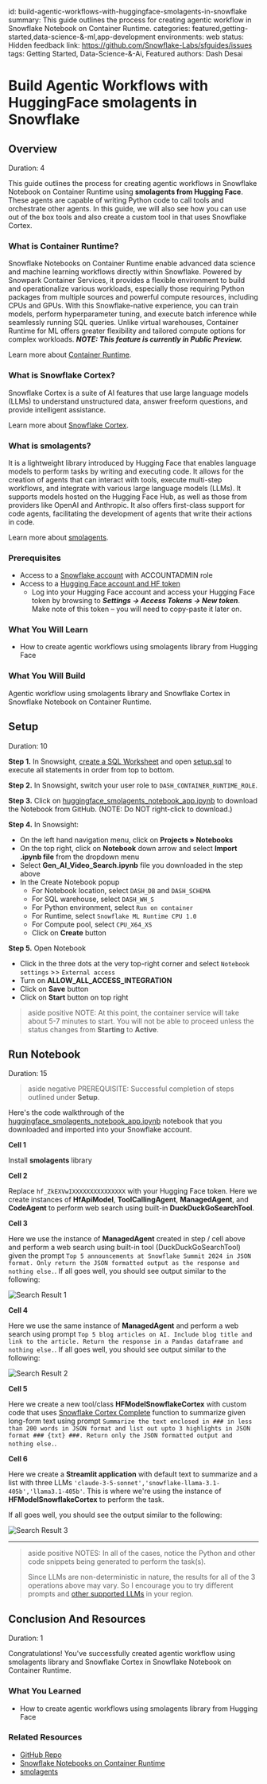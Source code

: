 id: build-agentic-workflows-with-huggingface-smolagents-in-snowflake
summary: This guide outlines the process for creating agentic workflow in Snowflake Notebook on Container Runtime.
categories: featured,getting-started,data-science-&-ml,app-development
environments: web
status: Hidden
feedback link: <https://github.com/Snowflake-Labs/sfguides/issues>
tags: Getting Started, Data-Science-&-Ai, Featured
authors: Dash Desai

# Build Agentic Workflows with HuggingFace smolagents in Snowflake
<!-- ------------------------ -->

## Overview

Duration: 4

This guide outlines the process for creating agentic workflows in Snowflake Notebook on Container Runtime using **smolagents from Hugging Face**. These agents are capable of writing Python code to call tools and orchestrate other agents. In this guide, we will also see how you can use out of the box tools and also create a custom tool in that uses Snowflake Cortex.

### What is Container Runtime? 

Snowflake Notebooks on Container Runtime enable advanced data science and machine learning workflows directly within Snowflake. Powered by Snowpark Container Services, it provides a flexible environment to build and operationalize various workloads, especially those requiring Python packages from multiple sources and powerful compute resources, including CPUs and GPUs. With this Snowflake-native experience, you can train models, perform hyperparameter tuning, and execute batch inference while seamlessly running SQL queries. Unlike virtual warehouses, Container Runtime for ML offers greater flexibility and tailored compute options for complex workloads. ***NOTE: This feature is currently in Public Preview.***

Learn more about [Container Runtime](https://docs.snowflake.com/en/user-guide/ui-snowsight/notebooks-on-spcs).

### What is Snowflake Cortex? 

Snowflake Cortex is a suite of AI features that use large language models (LLMs) to understand unstructured data, answer freeform questions, and provide intelligent assistance.

Learn more about [Snowflake Cortex](https://docs.snowflake.com/en/user-guide/snowflake-cortex/overview).

### What is smolagents?

It is a lightweight library introduced by Hugging Face that enables language models to perform tasks by writing and executing code. It allows for the creation of agents that can interact with tools, execute multi-step workflows, and integrate with various large language models (LLMs). It supports models hosted on the Hugging Face Hub, as well as those from providers like OpenAI and Anthropic. It also offers first-class support for code agents, facilitating the development of agents that write their actions in code. 

Learn more about [smolagents](https://github.com/huggingface/smolagents).

### Prerequisites

* Access to a [Snowflake account](https://signup.snowflake.com/) with ACCOUNTADMIN role
* Access to a [Hugging Face account and HF token](https://huggingface.co/)
    * Log into your Hugging Face account and access your Hugging Face token by browsing to ***Settings -> Access Tokens -> New token***. Make note of this token – you will need to copy-paste it later on.

### What You Will Learn

* How to create agentic workflows using smolagents library from Hugging Face

### What You Will Build

Agentic workflow using smolagents library and Snowflake Cortex in Snowflake Notebook on Container Runtime.

<!-- ------------------------ -->
## Setup

Duration: 10 

**Step 1.** In Snowsight, [create a SQL Worksheet](https://docs.snowflake.com/en/user-guide/ui-snowsight-worksheets-gs?_fsi=THrZMtDg,%20THrZMtDg&_fsi=THrZMtDg,%20THrZMtDg#create-worksheets-from-a-sql-file) and open [setup.sql](https://github.com/Snowflake-Labs/sfguide-build-agentic-workflows-with-huggingface-smolagents-in-snowflake/blob/main/setup.sql) to execute all statements in order from top to bottom.

**Step 2.** In Snowsight, switch your user role to `DASH_CONTAINER_RUNTIME_ROLE`.

**Step 3.** Click on [huggingface_smolagents_notebook_app.ipynb](https://github.com/Snowflake-Labs/sfguide-build-agentic-workflows-with-huggingface-smolagents-in-snowflake/blob/main/huggingface_smolagents_notebook_app.ipynb) to download the Notebook from GitHub. (NOTE: Do NOT right-click to download.)

**Step 4.** In Snowsight:

* On the left hand navigation menu, click on **Projects » Notebooks**
* On the top right, click on **Notebook** down arrow and select **Import .ipynb file** from the dropdown menu
* Select **Gen_AI_Video_Search.ipynb** file you downloaded in the step above
* In the Create Notebook popup
    * For Notebook location, select `DASH_DB` and `DASH_SCHEMA`
    * For SQL warehouse, select `DASH_WH_S`
    * For Python environment, select `Run on container`
    * For Runtime, select `Snowflake ML Runtime CPU 1.0`
    * For Compute pool, select `CPU_X64_XS`
    * Click on **Create** button

**Step 5.** Open Notebook

* Click in the three dots at the very top-right corner and select `Notebook settings` >> `External access`
* Turn on **ALLOW_ALL_ACCESS_INTEGRATION**
* Click on **Save** button
* Click on **Start** button on top right

> aside positive
> NOTE: At this point, the container service will take about 5-7 minutes to start. You will not be able to proceed unless the status changes from **Starting** to **Active**.

<!-- ------------------------ -->
## Run Notebook

Duration: 15

> aside negative
> PREREQUISITE: Successful completion of steps outlined under **Setup**.

Here's the code walkthrough of the [huggingface_smolagents_notebook_app.ipynb](https://github.com/Snowflake-Labs/sfguide-build-agentic-workflows-with-huggingface-smolagents-in-snowflake/blob/main/huggingface_smolagents_notebook_app.ipynb) notebook that you downloaded and imported into your Snowflake account.

**Cell 1** 

Install **smolagents** library

**Cell 2** 

Replace `hf_ZkEXVwIXXXXXXXXXXXXXXX` with your Hugging Face token. Here we create instances of **HfApiModel**, **ToolCallingAgent**, **ManagedAgent**, and **CodeAgent** to perform web search using built-in **DuckDuckGoSearchTool**.

**Cell 3**

Here we use the instance of **ManagedAgent** created in step / cell above and perform a web search using built-in tool (DuckDuckGoSearchTool) given the prompt `Top 5 announcements at Snowflake Summit 2024 in JSON format. Only return the JSON formatted output as the response and nothing else.`. If all goes well, you should see output similar to the following:

![Search Result 1](search_1.png)

**Cell 4** 

Here we use the same instance of **ManagedAgent** and perform a web search using prompt `Top 5 blog articles on AI. Include blog title and link to the article. Return the response in a Pandas dataframe and nothing else.`. If all goes well, you should see output similar to the following:

![Search Result 2](search_2.png)

**Cell 5** 

Here we create a new tool/class **HFModelSnowflakeCortex** with custom code that uses [Snowflake Cortex Complete](https://docs.snowflake.com/user-guide/snowflake-cortex/llm-functions?_fsi=THrZMtDg,%20THrZMtDg&_fsi=THrZMtDg,%20THrZMtDg&_fsi=THrZMtDg,%20THrZMtDg#complete-function) function to summarize given long-form text using prompt `Summarize the text enclosed in ### in less than 200 words in JSON format and list out upto 3 highlights in JSON format ### {txt} ###. Return only the JSON formatted output and nothing else.`. 

**Cell 6** 

Here we create a **Streamlit application** with default text to summarize and a list with three LLMs `'claude-3-5-sonnet','snowflake-llama-3.1-405b','llama3.1-405b'`. This is where we're using the instance of **HFModelSnowflakeCortex** to perform the task. 

If all goes well, you should see the output similar to the following:

![Search Result 3](search_3.png)

---

> aside positive
> NOTES:
> In all of the cases, notice the Python and other code snippets being generated to perform the task(s).
>
> Since LLMs are non-deterministic in nature, the results for all of the 3 operations above may vary. So I encourage you to try different prompts and [other supported LLMs](https://docs.snowflake.com/en/user-guide/snowflake-cortex/llm-functions?_fsi=THrZMtDg,%20THrZMtDg&_fsi=THrZMtDg,%20THrZMtDg#availability) in your region.

<!-- ------------------------ -->
## Conclusion And Resources

Duration: 1

Congratulations! You've successfully created agentic workflow using smolagents library and Snowflake Cortex in Snowflake Notebook on Container Runtime.

### What You Learned

* How to create agentic workflows using smolagents library from Hugging Face

### Related Resources

- [GitHub Repo](https://github.com/Snowflake-Labs/sfguide-build-agentic-workflows-with-huggingface-smolagents-in-snowflake)
- [Snowflake Notebooks on Container Runtime](https://docs.snowflake.com/en/user-guide/ui-snowsight/notebooks-on-spcs)
- [smolagents](https://huggingface.co/blog/smolagents#introducing-smolagents-a-simple-library-to-build-agents)
